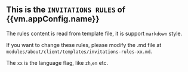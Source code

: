## This is the `INVITATIONS RULES` of {{vm.appConfig.name}}

The rules content is read from template file, it is support `markdown` style.

If you want to change these rules, please modify the .md file at `modules/about/client/templates/invitations-rules-xx.md`.

The `xx` is the language flag, like `zh`,`en` etc.